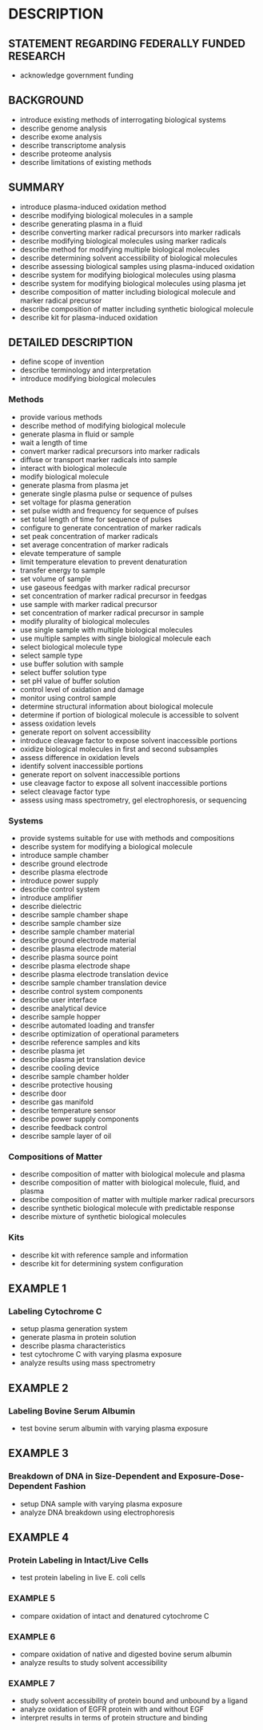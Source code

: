 # DESCRIPTION

## STATEMENT REGARDING FEDERALLY FUNDED RESEARCH

- acknowledge government funding

## BACKGROUND

- introduce existing methods of interrogating biological systems
- describe genome analysis
- describe exome analysis
- describe transcriptome analysis
- describe proteome analysis
- describe limitations of existing methods

## SUMMARY

- introduce plasma-induced oxidation method
- describe modifying biological molecules in a sample
- describe generating plasma in a fluid
- describe converting marker radical precursors into marker radicals
- describe modifying biological molecules using marker radicals
- describe method for modifying multiple biological molecules
- describe determining solvent accessibility of biological molecules
- describe assessing biological samples using plasma-induced oxidation
- describe system for modifying biological molecules using plasma
- describe system for modifying biological molecules using plasma jet
- describe composition of matter including biological molecule and marker radical precursor
- describe composition of matter including synthetic biological molecule
- describe kit for plasma-induced oxidation

## DETAILED DESCRIPTION

- define scope of invention
- describe terminology and interpretation
- introduce modifying biological molecules

### Methods

- provide various methods
- describe method of modifying biological molecule
- generate plasma in fluid or sample
- wait a length of time
- convert marker radical precursors into marker radicals
- diffuse or transport marker radicals into sample
- interact with biological molecule
- modify biological molecule
- generate plasma from plasma jet
- generate single plasma pulse or sequence of pulses
- set voltage for plasma generation
- set pulse width and frequency for sequence of pulses
- set total length of time for sequence of pulses
- configure to generate concentration of marker radicals
- set peak concentration of marker radicals
- set average concentration of marker radicals
- elevate temperature of sample
- limit temperature elevation to prevent denaturation
- transfer energy to sample
- set volume of sample
- use gaseous feedgas with marker radical precursor
- set concentration of marker radical precursor in feedgas
- use sample with marker radical precursor
- set concentration of marker radical precursor in sample
- modify plurality of biological molecules
- use single sample with multiple biological molecules
- use multiple samples with single biological molecule each
- select biological molecule type
- select sample type
- use buffer solution with sample
- select buffer solution type
- set pH value of buffer solution
- control level of oxidation and damage
- monitor using control sample
- determine structural information about biological molecule
- determine if portion of biological molecule is accessible to solvent
- assess oxidation levels
- generate report on solvent accessibility
- introduce cleavage factor to expose solvent inaccessible portions
- oxidize biological molecules in first and second subsamples
- assess difference in oxidation levels
- identify solvent inaccessible portions
- generate report on solvent inaccessible portions
- use cleavage factor to expose all solvent inaccessible portions
- select cleavage factor type
- assess using mass spectrometry, gel electrophoresis, or sequencing

### Systems

- provide systems suitable for use with methods and compositions
- describe system for modifying a biological molecule
- introduce sample chamber
- describe ground electrode
- describe plasma electrode
- introduce power supply
- describe control system
- introduce amplifier
- describe dielectric
- describe sample chamber shape
- describe sample chamber size
- describe sample chamber material
- describe ground electrode material
- describe plasma electrode material
- describe plasma source point
- describe plasma electrode shape
- describe plasma electrode translation device
- describe sample chamber translation device
- describe control system components
- describe user interface
- describe analytical device
- describe sample hopper
- describe automated loading and transfer
- describe optimization of operational parameters
- describe reference samples and kits
- describe plasma jet
- describe plasma jet translation device
- describe cooling device
- describe sample chamber holder
- describe protective housing
- describe door
- describe gas manifold
- describe temperature sensor
- describe power supply components
- describe feedback control
- describe sample layer of oil

### Compositions of Matter

- describe composition of matter with biological molecule and plasma
- describe composition of matter with biological molecule, fluid, and plasma
- describe composition of matter with multiple marker radical precursors
- describe synthetic biological molecule with predictable response
- describe mixture of synthetic biological molecules

### Kits

- describe kit with reference sample and information
- describe kit for determining system configuration

## EXAMPLE 1

### Labeling Cytochrome C

- setup plasma generation system
- generate plasma in protein solution
- describe plasma characteristics
- test cytochrome C with varying plasma exposure
- analyze results using mass spectrometry

## EXAMPLE 2

### Labeling Bovine Serum Albumin

- test bovine serum albumin with varying plasma exposure

## EXAMPLE 3

### Breakdown of DNA in Size-Dependent and Exposure-Dose-Dependent Fashion

- setup DNA sample with varying plasma exposure
- analyze DNA breakdown using electrophoresis

## EXAMPLE 4

### Protein Labeling in Intact/Live Cells

- test protein labeling in live E. coli cells

### EXAMPLE 5

- compare oxidation of intact and denatured cytochrome C

### EXAMPLE 6

- compare oxidation of native and digested bovine serum albumin
- analyze results to study solvent accessibility

### EXAMPLE 7

- study solvent accessibility of protein bound and unbound by a ligand
- analyze oxidation of EGFR protein with and without EGF
- interpret results in terms of protein structure and binding

